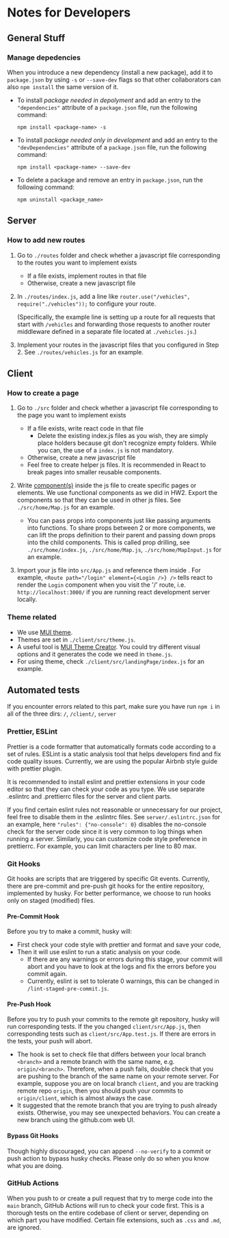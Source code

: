# Notes for Developers

## General Stuff

### Manage depedencies

When you introduce a new dependency (install a new package), add it to `package.json` by using `-s` or `--save-dev` flags so that other collaborators can also `npm install` the same version of it.

- To install *package needed in depolyment* and add an entry to the `"dependencies"` attribute of a `package.json` file, run the following command:

    `npm install <package-name> -s`
    
- To install *package needed only in development* and add an entry to the `"devDependencies"` attribute of a `package.json` file, run the following command:

    `npm install <package-name> --save-dev`

- To delete a package and remove an entry in `package.json`, run the following command:

    `npm uninstall <package_name>`


## Server

### How to add new routes
1. Go to `./routes` folder and check whether a javascript file corresponding to the routes you want to implement exists
    - If a file exists, implement routes in that file
    - Otherwise, create a new javascript file

2. In `./routes/index.js`, add a line like `router.use("/vehicles", require("./vehicles"));` to configure your route. 

   (Specifically, the example line is setting up a route for all requests that start with `/vehicles` and forwarding those requests to another router middleware defined in a separate file located at `./vehicles.js`.)

3. Implement your routes in the javascript files that you configured in Step 2. See `./routes/vehicles.js` for an example.


## Client

### How to create a page
1. Go to `./src` folder and check whether a javascript file corresponding to the page you want to implement exists
    - If a file exists, write react code in that file
      - Delete the existing index.js files as you wish, they are simply place holders because git don't recognize empty folders.  While you can, the use of  a `index.js` is not mandatory.
    - Otherwise, create a new javascript file
    - Feel free to create helper js files. It is recommended in React to break pages into smaller reusable components.

2. Write [component(s)](https://react.dev/learn/your-first-component) inside the js file to create specific pages or elements. We use functional components as we did in HW2. Export the components so that they can be used in other js files. See `./src/home/Map.js` for an example.
    - You can pass props into components just like passing arguments into functions. To share props between 2 or more components, we can lift the props definition to their parent and passing down props into the child components. This is called prop drilling, see `./src/home/index.js`, `./src/home/Map.js`, `./src/home/MapInput.js` for an example.

3. Import your js file into `src/App.js` and reference them inside <Route />. For example, `<Route path="/login" element={<Login />} />` tells react to render the `Login` component when you visit the '/' route, i.e. `http://localhost:3000/` if you are running react development server locally.

### Theme related

- We use [MUI theme](https://mui.com/material-ui/customization/theming/).
- Themes are set in `./client/src/theme.js`.
- A useful tool is [MUI Theme Creator](https://bareynol.github.io/mui-theme-creator/). You could try different visual options and it generates the code we need in `theme.js`.
- For using theme, check `./client/src/landingPage/index.js` for an example.

## Automated tests

If you encounter errors related to this part, make sure you have run `npm i` in all of the three dirs: `/`, `/client/`, `server`

### Prettier, ESLint

Prettier is a code formatter that automatically formats code according to a set of rules. ESLint is a static analysis tool that helps developers find and fix code quality issues. Currently, we are using the popular Airbnb style guide with prettier plugin. 

It is recommended to install eslint and prettier extensions in your code editor so that they can check your code as you type. We use separate .eslintrc and .prettierrc files for the server and client parts.

If you find certain eslint rules not reasonable or unnecessary for our project, feel free to disable them in the .eslintrc files. See `server/.eslintrc.json` for an example, here `"rules": {"no-console": 0}` disables the no-console check for the server code since it is very common to log things when running a server. Similarly, you can customize code style preference in prettierrc. For example, you can limit characters per line to 80 max.

### Git Hooks

Git hooks are scripts that are triggered by specific Git events. Currently, there are pre-commit and pre-push git hooks for the entire repository, implemented by husky. For better performance, we choose to run hooks only on staged (modified) files.

#### Pre-Commit Hook

Before you try to make a commit, husky will: 
- First check your code style with prettier and format and save your code, 
- Then it will use eslint to run a static analysis on your code. 
    - If there are any warnings or errors during this stage, your commit will abort and you have to look at the logs and fix the errors before you commit again. 
    - Currently, eslint is set to tolerate 0 warnings, this can be changed in `/lint-staged-pre-commit.js`.

#### Pre-Push Hook

Before you try to push your commits to the remote git repository, husky will run corresponding tests. If the you changed `client/src/App.js`, then corresponding tests such as `client/src/App.test.js`. If there are errors in the tests, your push will abort. 
- The hook is set to check file that differs between your local branch `<branch>` and a remote branch with the same name, e.g. `origin/<branch>`. Therefore, when a push fails, double check that you are pushing to the branch of the same name on your remote server. For example, suppose you are on local branch `client`, and you are tracking remote repo `origin`, then you should push your commits to `origin/client`, which is almost always the case.
- It suggested that the remote branch that you are trying to push already exists. Otherwise, you may see unexpected behaviors. You can create a new branch using the github.com web UI.

#### Bypass Git Hooks

Though highly discouraged, you can append `--no-verify` to a commit or push action to bypass husky checks. Please only do so when you know what you are doing.

### GitHub Actions

When you push to or create a pull request that try to merge code into the `main` branch, GitHub Actions will run to check your code first. This is a thorough tests on the entire codebase of client or server, depending on which part you have modified. Certain file extensions, such as `.css` and `.md`, are ignored.
